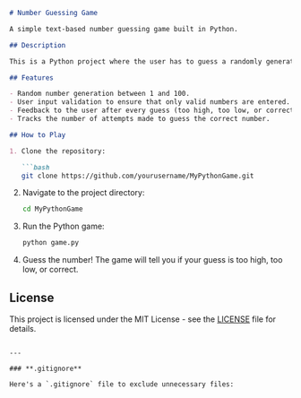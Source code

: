 

```markdown
# Number Guessing Game

A simple text-based number guessing game built in Python.

## Description

This is a Python project where the user has to guess a randomly generated number between 1 and 100. The game will provide feedback whether the guess is too low, too high, or correct. It keeps track of the number of attempts it takes to guess the number correctly.

## Features

- Random number generation between 1 and 100.
- User input validation to ensure that only valid numbers are entered.
- Feedback to the user after every guess (too high, too low, or correct).
- Tracks the number of attempts made to guess the correct number.

## How to Play

1. Clone the repository:

   ```bash
   git clone https://github.com/yourusername/MyPythonGame.git
   ```

2. Navigate to the project directory:

   ```bash
   cd MyPythonGame
   ```

3. Run the Python game:

   ```bash
   python game.py
   ```

4. Guess the number! The game will tell you if your guess is too high, too low, or correct.

## License

This project is licensed under the MIT License - see the [LICENSE](LICENSE) file for details.
```

---

### **.gitignore**

Here's a `.gitignore` file to exclude unnecessary files:

```

